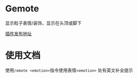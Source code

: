 # Gemote

显示粒子表情/装饰，显示在头顶或脚下

[插件发布地址](https://www.spigotmc.org/resources/gemote-modern-lightweight-particle-emote-plugin-1-13-1-20-4.114073/)

# 使用文档

使用`/emote <emotion>`指令使用表情`<emotion>` 处有英文补全提示
